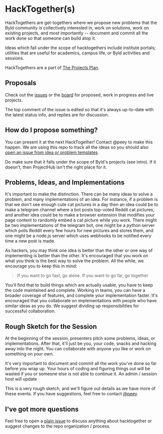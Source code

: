 # HackTogether(s)

HackTogethers are get-togethers where we propose new problems that the Byld community is collectively interested in, work on solutions, work on existing projects, and most importantly -- document and commit all the work done so that someone can build atop it.

Ideas which fall under the scope of hacktogethers include institute portals; utilities that are useful for academics, campus life, or Byld activities and sessions.

HackTogethers are a part of [The Projects Plan](https://github.com/IIIT-Delhi/byld-website/wiki/The-Projects-Plan). 

## Proposals 

Check out the [issues](https://github.com/IIIT-Delhi/hacktogethers/issues) or the [board](https://github.com/IIIT-Delhi/hacktogethers/projects/1) for proposed, work in progress and live projects.

The top comment of the issue is edited so that it's always up-to-date with the latest status info, and replies are for discussion.

## How do I propose something?

You can present it at the next HackTogether! Contact @peey to make this happen. We are using this repo to track all the ideas so you should also [open an issue from idea or problem templates](https://github.com/IIIT-Delhi/hacktogethers/issues/new/choose).

Do make sure that it falls under the scope of Byld's projects (see intro). If it doesn't, then ProjectHub isn't the right place for it.

## Problems, Ideas, and Implementations

It's important to make the distinction. There can be many ideas to solve a problem, and many implementations of an idea. For instance, if a problem is that we don't see enough cute cat pictures in a day then an idea could be to make a telegram channel where a bot posts top-voted Reddit cat pictures, and another idea could be to make a browser extension that modifies your page content to randomly embed a cat picture while you work. There might be two implementations of the telegram bot, one might be a python server which polls Reddit every few hours for new pictures and stores them, and one might be a node.js server which uses webhooks to be notified every time a new post is made. 

As hackers, you may think one idea is better than the other or one way of implementing is better than the other. It's encouraged that you work on what you think is the best way to solve the problem. All the while, we encourage you to keep this in mind:

> If you want to go fast, go alone. If you want to go far, go together

You'll find that to build things which are actually usable, you have to keep the code maintained and complete. Working in teams, you can have a broader coverage of features, and complete your implementation faster. It's encouraged that you collaborate on implementations with people who have similar ideas as you do. We suggest dividing up responsibilities for successful collaboration.

## Rough Sketch for the Session

At the beginning of the session, presenters pitch some problems, ideas, or implementations. After that, it'll just be you, your code, snacks and hacking away into the night. You can collaborate with anyone you like or work on something on your own.

It's very important to document and commit all the work you've done so far before you wrap up. Your hours of coding and figuring things out will be wasted if you or someone else is not able to continue it. An admin / session host will update 

This is a very rough sketch, and we'll figure out details as we have more of these events. If you have suggestions, feel free to contact [@peey](http://github.com/peey).

## I've got more questions

Feel free to open a [plain issue](https://github.com/IIIT-Delhi/hacktogethers/issues/new) to discuss anything about hacktogether or suggest changes to the repo organization / process. 
